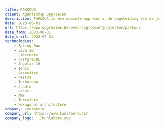 ```yaml
---
title: PARKOUR
client: Agentschap Opgroeien
description: PARKOUR is een mobiele app waarin de begeleiding van de jongere centraal staat. De jongere bepaald zelf hoe zijn traject er uit ziet, welke doelen er gesteld worden en wie er deel uit maakt van zijn/haar team.
date: 2023-06-01
url: https://www.opgroeien.be/over-opgroeien/projecten/parkour
date_from: 2023-06-01
date_until: 2023-07-31
technologies:
    - Spring Boot
    - Java 20
    - Hibernate
    - PostgreSQL
    - Angular 16
    - Ionic
    - Capacitor
    - NestJs
    - Turborepo
    - Gradle
    - Docker
    - AWS
    - Terraform
    - Hexagonal Architecture
company: Kunlabora
company_url: https://www.kunlabora.be/
company_logo: ../kunlabora.svg
---
```

